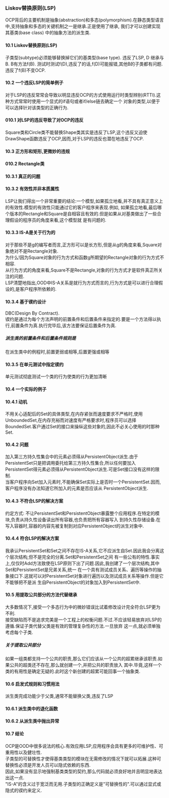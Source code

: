 ### Liskov替换原则(LSP)
OCP背后的主要机制是抽象(abstraction)和多态(polymorphism).在静态类型语言中,支持抽象和多态的关键机制之一是继承.正是使用了继承,
我们才可以创建实现其基类(base class) 中的抽象方法的派生类.
#### 10.1 Liskov替换原则(LSP)
子类型(subtype)必须能够替换掉它们的基类型(base type). 
违反了LSP, D 继承与 B. B有方法f(B). 测试时测试f(D),违反了的话,f(D)可能报错,其他B的子类都有问题.违反了f(B)不变OCP.
#### 10.2 一个违反LSP的简单例子
对于LSP的违反常常会导致以明显违反OCP的方式使用运行时类型辨别(RTTI).这种方式常常时使用一个显式的if语句或者if/else链去确定一个
对象的类型,以便于可以选择针对该类型的正确行为.
#### 010.1 对LSP的违反导致了对OCP的违反
Square类和Circle类不能替换Shape类其实是违反了LSP,这个违反又迫使DrawShape函数违反了OCP,因而,对于LSP的违反也潜在地违反了OCP.
#### 10.3 正方形和矩形,更微妙的违规
#### 010.2 Rectangle类
#### 10.3.1 真正的问题
#### 10.3.2 有效性并非本质属性
LSP让我们得出一个非常重要的结论:一个模型,如果孤立地看,并不具有真正意义上的有效性.模型的有效性只能通过它的客户程序来表现.例如,
如果孤立地看,最后哪个版本的Rectangle和Square是自相容且有效的.但是如果从对基类做出了一些合理假设的程序员的角度来看,这个模型就
是有问题的.
#### 10.3.3 IS-A是关于行为的
对于那些不是g的编写者而言,正方形可以是长方形,但是从g的角度来看,Square对象绝对不是Rectangle对象.  
为什么!因为Square对象的行为方式和函数g所期望的Rectangle对象的行为方式不相容.  
从行为方式的角度来看,Square不是Rectangle,对象的行为方式才是软件真正所关注的问题.  
LSP清楚地指出,OOD中IS-A关系是就行为方式而言的,行为方式是可以进行合理假设的,是客户程序所依赖的.
#### 10.3.4 基于锲约设计
DBC(Design By Contract).  
锲约是通过为每个方法声明的前置条件和后置条件来指定的.要是一个方法得以执行,前置条件为真.执行完毕后,该方法要保证后置条件为真.  
##### 派生类的前置条件和后置条件规则是
在派生类中的例程时,前置更弱或相等,后置更强或相等
#### 10.3.5 在单元测试中指定锲约
单元测试彻底测试一个类的行为使类的行为更加清晰
#### 10.4 一个实际的例子
#### 10.4.1 动机
不用关心适配后的Set的具体类型,在内存紧张而速度要求不严格时,使用UnboundedSet,在内存充裕而对速度有严格要求时,程序员可以选择
BoundedSet.客户通过Set的接口来操纵这些对象的,因此不必关心使用的时那种Set.
#### 10.4.2 问题
加入第三方持久性集合中的元素必须得从PersistentObject派生.由于PersistentSet只是把调用委托给第三方持久性集合,所以任何要加入
PersistentSet得元素必须得从PersistentObject派生.可是Set接口没有这样的限制.  
当客户程序向Set加入元素时,不能确保Set实际上是否时一个PersistentSet.因而,客户程序没有办法知道它所加入的元素是否应该从
PersistentObject派生.
#### 10.4.3 不符合LSP的解决方案
约定方式: 不让PersistentSet和PersistentObject暴露整个应用程序.在特定的模块,负责从持久性设备读出所有容器,也负责把所有容器写入
到持久性存储设备.在写入容器时,容器的内容先被复制到对应PersistentObject的派生对象中.
#### 10.4.4 符合LSP的解决方案
我承认PersistentSet和Set之间不存在IS-A关系,它不应派生自Set.因此我会分离这个层次结构,但不是完全的分离.Set和PersistentSet之间
有一些公有的特性.事实上,仅仅时Add方法致使在LSP原则下出了问题.因此,我创建了一个层次结构,其中Set和PersistentSet是兄弟关系,统一
在一个具有测试成员关系、遍历等操作的抽象接口下.这就可以对PersistentSet对象进行遍历以及测试成员关系等操作.但是它不能够把不是派
生自PersistentObject的对象加入到PersistentSet中.
#### 10.5 用提取公共部分的方法代替继承
大多数情况下,接受一个多态行为中的微妙错误比试着修改设计完全符合LSP更为不利.  
接受缺陷而不是追求完美是一个工程上的权衡问题.不过.不应该轻易放弃对LSP的遵循.保证子类代替父类是有效的管理复杂性的方法.一旦放弃
这一点,就必须单独考虑每个子类.  
##### 关于提取公共部分
如果一组类都支持一个公共的职责,那么它们应该从一个公共的超累继承该职责.如果公共的超类还不存在,那么就创建一个,并把公共的职责放入
其中.毕竟,这样一个类的有用性是确定无疑的.此时这个新创建的超累可能回事一个抽象类.
#### 10.6 启发式规则和习惯用法
派生类完成功能少于父类,通常不能替换父类,违反了LSP
#### 10.6.1 派生类中的退化函数
#### 10.6.2 从派生类中抛出异常
#### 10.7 结论
OCP是OOD中很多说法的核心.有效应用LSP,应用程序会具有更多的可维护性、可重用性以及健壮性.  
子类型的可替换性才使得基类类型的模块在无需修改的情况下就可以拓展.这种可替换性必须是开发人员可以隐式依赖的东西.  
因此,如果没有显示地强制基类类型的契约,那么代码就必须良好地并且明显地表达出这一点.  
"IS-A"的含义过于宽泛而无用.子类型的正确定义是"可替换性的".可以通过显式或隐式的锲约来定义.

